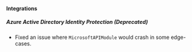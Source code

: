 
#### Integrations
##### Azure Active Directory Identity Protection  (Deprecated)
- Fixed an issue where `MicrosoftAPIModule` would crash in some edge-cases.
